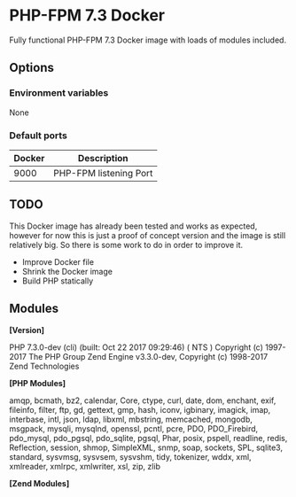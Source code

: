 # PHP-FPM 7.3 Docker

Fully functional PHP-FPM 7.3 Docker image with loads of modules included.



## Options

### Environment variables

None

### Default ports

| Docker | Description |
|--------|-------------|
| 9000   | PHP-FPM listening Port |



## TODO

This Docker image has already been tested and works as expected, however for now this is just a proof of concept version and the image is still relatively big. So there is some work to do in order to improve it.

* Improve Docker file
* Shrink the Docker image
* Build PHP statically



## Modules

**[Version]**

PHP 7.3.0-dev (cli) (built: Oct 22 2017 09:29:46) ( NTS )
Copyright (c) 1997-2017 The PHP Group
Zend Engine v3.3.0-dev, Copyright (c) 1998-2017 Zend Technologies

**[PHP Modules]**

amqp, bcmath, bz2, calendar, Core, ctype, curl, date, dom, enchant, exif, fileinfo, filter, ftp, gd, gettext, gmp, hash, iconv, igbinary, imagick, imap, interbase, intl, json, ldap, libxml, mbstring, memcached, mongodb, msgpack, mysqli, mysqlnd, openssl, pcntl, pcre, PDO, PDO_Firebird, pdo_mysql, pdo_pgsql, pdo_sqlite, pgsql, Phar, posix, pspell, readline, redis, Reflection, session, shmop, SimpleXML, snmp, soap, sockets, SPL, sqlite3, standard, sysvmsg, sysvsem, sysvshm, tidy, tokenizer, wddx, xml, xmlreader, xmlrpc, xmlwriter, xsl, zip, zlib

**[Zend Modules]**
